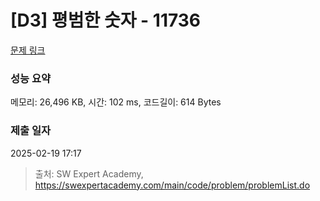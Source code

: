 # [D3] 평범한 숫자 - 11736 

[문제 링크](https://swexpertacademy.com/main/code/problem/problemDetail.do?contestProbId=AXhh-H-KwUcDFARQ) 

### 성능 요약

메모리: 26,496 KB, 시간: 102 ms, 코드길이: 614 Bytes

### 제출 일자

2025-02-19 17:17



> 출처: SW Expert Academy, https://swexpertacademy.com/main/code/problem/problemList.do